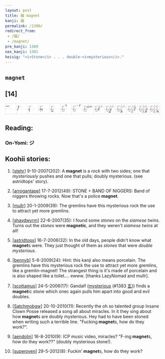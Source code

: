 ```yaml
---
layout: post
title: 磁 magnet
kanji: 磁
permalink: /1390/
redirect_from:
 - /磁/
 - /magnet/
pre_kanji: 1389
nex_kanji: 1391
heisig: "<i>Stone</i> . . . double-<i>mysterious</i>."
---
```


## `magnet`

## [14]

<div class="stroke"><img src="../images/E7A381.png" /></div>

## Reading:

### On-Yomi: ジ

## Koohii stories:

1) [<a href="http://kanji.koohii.com/profile/stehr">stehr</a>] 9-10-2007(202): A<strong> magnet</strong> is a <em>rock</em> with two sides; one that <em>mysteriously</em> pushes and one that pulls; doubly mysterious. (see astridtops&#039; story). 

2) [<a href="http://kanji.koohii.com/profile/arrogantape">arrogantape</a>] 17-7-2012(49): STONE + BAND OF NIGGERS: Band of niggers throwing rocks. Now that&#039;s a police<strong> magnet</strong>. 

3) [<a href="http://kanji.koohii.com/profile/mullr">mullr</a>] 20-1-2009(39): The gremlins have this mysterious rock the use to attract yet more gremlins. 

4) [<a href="http://kanji.koohii.com/profile/shaydwyrm">shaydwyrm</a>] 22-6-2007(35): I found some <em>stones</em> on the <em>siamese twins</em>. Turns out the <em>stones</em> were <strong>magnetic</strong>, and they weren&#039;t <em>siamese twins</em> at all! 

5) [<a href="http://kanji.koohii.com/profile/astridtops">astridtops</a>] 16-7-2006(32): In the old days, people didn&#039;t know what<strong> magnet</strong>s were. They just thought of them as <em>stones</em> that were <em>double mysterious</em>. 

6) [<a href="http://kanji.koohii.com/profile/bennyb">bennyb</a>] 5-6-2009(24): Hint: this kanji also means porcelain. The gremlins have this mysterious rock the use to attract yet more gremlins, like a gremlin-magnet! The strangest thing is it&#039;s made of porcelain and is also shaped like a toilet.... ewww. [thanks LazyNomad and mullr]. 

7) [<a href="http://kanji.koohii.com/profile/scottamus">scottamus</a>] 24-5-2006(17): Gandalf (<a href="../1383">mysterious</a> <span class="index">(#1383 <a href="http://jisho.org/kanji/details/玄">玄</a>)</span>) finds a<strong> magnet</strong>ic stone which onec again pulls him apart into good and evil doubles. 

8) [<a href="http://kanji.koohii.com/profile/Satchmobgw">Satchmobgw</a>] 20-10-2010(11): Recently the oh so talented group Insane Clown Posse released a song all about miracles. In it they sing about how<strong> magnet</strong>s are doubly mysterious. Hey had to have been stoned when writing such a terrible line. &quot;Fucking<strong> magnet</strong>s, how do they work?&quot;. 

9) [<a href="http://kanji.koohii.com/profile/aendolin">aendolin</a>] 16-8-2010(9): ICP music video, miracles? &quot;F-ing<strong> magnet</strong>s, how do they work??&quot; (doubly mysterious stone!). 

10) [<a href="http://kanji.koohii.com/profile/superoven">superoven</a>] 29-5-2012(8): Fuckin&#039;<strong> magnet</strong>s, how do they work? 
